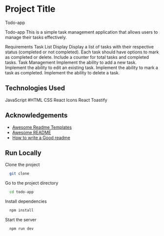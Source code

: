 # Project Title

Todo-app

Todo-app
This is a simple task management application that allows users to manage their tasks effectively.

Requirements
Task List Display
Display a list of tasks with their respective status (completed or not completed).
Each task should have options to mark as completed or delete.
Include a counter for total tasks and completed tasks.
Task Management
Implement the ability to add a new task.
Implement the ability to edit an existing task.
Implement the ability to mark a task as completed.
Implement the ability to delete a task.

## Technologies Used

JavaScript
#HTML
CSS
React Icons
React Toastify

## Acknowledgements

- [Awesome Readme Templates](https://awesomeopensource.com/project/elangosundar/awesome-README-templates)
- [Awesome README](https://github.com/matiassingers/awesome-readme)
- [How to write a Good readme](https://bulldogjob.com/news/449-how-to-write-a-good-readme-for-your-github-project)

## Run Locally

Clone the project

```bash
  git clone
```

Go to the project directory

```bash
  cd todo-app
```

Install dependencies

```bash
  npm install
```

Start the server

```bash
  npm run dev
```
